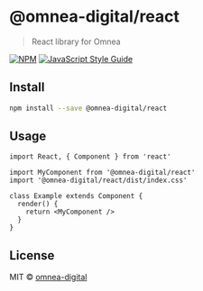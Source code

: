 # @omnea-digital/react

> React library for Omnea

[![NPM](https://img.shields.io/npm/v/@omnea-digital/react.svg)](https://www.npmjs.com/package/@omnea-digital/react) [![JavaScript Style Guide](https://img.shields.io/badge/code_style-standard-brightgreen.svg)](https://standardjs.com)

## Install

```bash
npm install --save @omnea-digital/react
```

## Usage

```tsx
import React, { Component } from 'react'

import MyComponent from '@omnea-digital/react'
import '@omnea-digital/react/dist/index.css'

class Example extends Component {
  render() {
    return <MyComponent />
  }
}
```

## License

MIT © [omnea-digital](https://github.com/omnea-digital)
